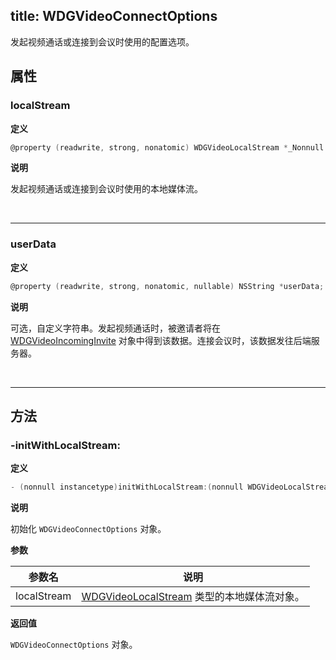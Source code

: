 title: WDGVideoConnectOptions
---

发起视频通话或连接到会议时使用的配置选项。

## 属性

### localStream

**定义**

```objectivec
@property (readwrite, strong, nonatomic) WDGVideoLocalStream *_Nonnull localStream;
```

**说明**

发起视频通话或连接到会议时使用的本地媒体流。

</br>

---

### userData

**定义**

```objectivec
@property (readwrite, strong, nonatomic, nullable) NSString *userData;
```

**说明**

可选，自定义字符串。发起视频通话时，被邀请者将在 [WDGVideoIncomingInvite](../Classes/WDGVideoIncomingInvite.html) 对象中得到该数据。连接会议时，该数据发往后端服务器。

</br>

---

## 方法

### -initWithLocalStream:

**定义**

```objectivec
- (nonnull instancetype)initWithLocalStream:(nonnull WDGVideoLocalStream *)localStream;
```

**说明**

初始化 `WDGVideoConnectOptions` 对象。

**参数**

 参数名 | 说明 
---|---
localStream|[WDGVideoLocalStream](../Classes/WDGVideoLocalStream.html) 类型的本地媒体流对象。

**返回值**

`WDGVideoConnectOptions` 对象。
